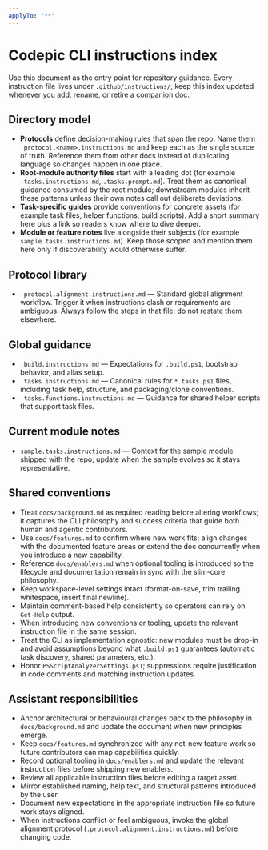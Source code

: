 ```yaml
---
applyTo: "**"
---
```


# Codepic CLI instructions index

Use this document as the entry point for repository guidance. Every instruction file lives under `.github/instructions/`; keep this index updated whenever you add, rename, or retire a companion doc.

## Directory model

- **Protocols** define decision-making rules that span the repo. Name them `.protocol.<name>.instructions.md` and keep each as the single source of truth. Reference them from other docs instead of duplicating language so changes happen in one place.
- **Root-module authority files** start with a leading dot (for example `.tasks.instructions.md`, `.tasks.prompt.md`). Treat them as canonical guidance consumed by the root module; downstream modules inherit these patterns unless their own notes call out deliberate deviations.
- **Task-specific guides** provide conventions for concrete assets (for example task files, helper functions, build scripts). Add a short summary here plus a link so readers know where to dive deeper.
- **Module or feature notes** live alongside their subjects (for example `sample.tasks.instructions.md`). Keep those scoped and mention them here only if discoverability would otherwise suffer.

## Protocol library

- `.protocol.alignment.instructions.md` — Standard global alignment workflow. Trigger it when instructions clash or requirements are ambiguous. Always follow the steps in that file; do not restate them elsewhere.

## Global guidance

- `.build.instructions.md` — Expectations for `.build.ps1`, bootstrap behavior, and alias setup.
- `.tasks.instructions.md` — Canonical rules for `*.tasks.ps1` files, including task help, structure, and packaging/clone conventions.
- `.tasks.functions.instructions.md` — Guidance for shared helper scripts that support task files.

## Current module notes

- `sample.tasks.instructions.md` — Context for the sample module shipped with the repo; update when the sample evolves so it stays representative.

## Shared conventions

- Treat `docs/background.md` as required reading before altering workflows; it captures the CLI philosophy and success criteria that guide both human and agentic contributors.
- Use `docs/features.md` to confirm where new work fits; align changes with the documented feature areas or extend the doc concurrently when you introduce a new capability.
- Reference `docs/enablers.md` when optional tooling is introduced so the lifecycle and documentation remain in sync with the slim-core philosophy.
- Keep workspace-level settings intact (format-on-save, trim trailing whitespace, insert final newline).
- Maintain comment-based help consistently so operators can rely on `Get-Help` output.
- When introducing new conventions or tooling, update the relevant instruction file in the same session.
- Treat the CLI as implementation agnostic: new modules must be drop-in and avoid assumptions beyond what `.build.ps1` guarantees (automatic task discovery, shared parameters, etc.).
- Honor `PSScriptAnalyzerSettings.ps1`; suppressions require justification in code comments and matching instruction updates.

## Assistant responsibilities

- Anchor architectural or behavioural changes back to the philosophy in `docs/background.md` and update the document when new principles emerge.
- Keep `docs/features.md` synchronized with any net-new feature work so future contributors can map capabilities quickly.
- Record optional tooling in `docs/enablers.md` and update the relevant instruction files before shipping new enablers.
- Review all applicable instruction files before editing a target asset.
- Mirror established naming, help text, and structural patterns introduced by the user.
- Document new expectations in the appropriate instruction file so future work stays aligned.
- When instructions conflict or feel ambiguous, invoke the global alignment protocol (`.protocol.alignment.instructions.md`) before changing code.
